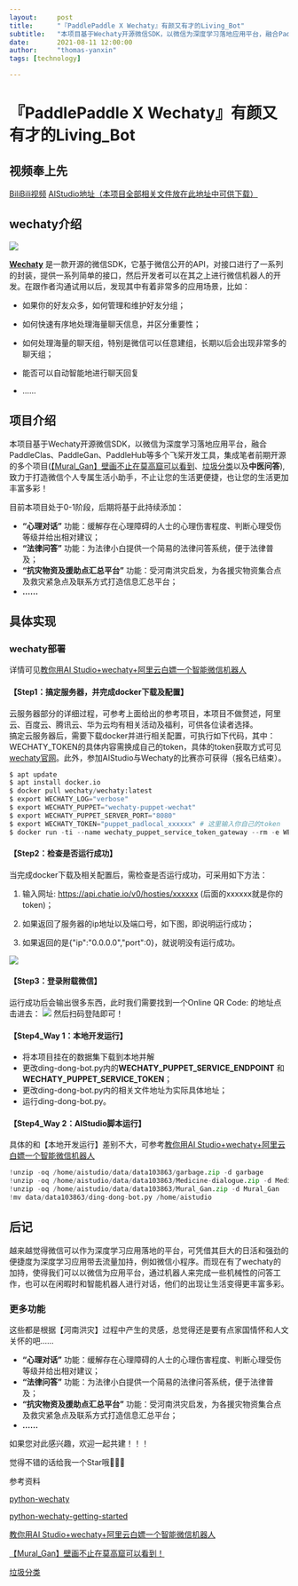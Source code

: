```yaml
---
layout:     post
title:      "『PaddlePaddle X Wechaty』有颜又有才的Living_Bot"
subtitle:   "本项目基于Wechaty开源微信SDK，以微信为深度学习落地应用平台，融合PaddleClas、PaddleGan、PaddleHub等多个飞桨开发工具，集成笔者前期开源的多个项目([【Mural_Gan】壁画不止在莫高窟可以看到](https://aistudio.baidu.com/aistudio/projectdetail/2231359)、[垃圾分类](https://aistudio.baidu.com/aistudio/projectdetail/1752787)以及**中医问答**),致力于打造微信个人专属生活小助手，不止让您的生活更便捷，也让您的生活更加丰富多彩！"
date:       2021-08-11 12:00:00
author:     "thomas-yanxin"
tags: [technology]

---
```



# 『PaddlePaddle X Wechaty』有颜又有才的Living_Bot

## 视频奉上先
[BiliBili视频](https://www.bilibili.com/video/BV1pf4y1V7G8/)
[AIStudio地址（本项目全部相关文件放在此地址中可供下载）](https://aistudio.baidu.com/aistudio/projectdetail/2272396)
## wechaty介绍
![](https://img-blog.csdnimg.cn/img_convert/da820e713203830cc13cbc3ef6eb1d7d.png)

**[Wechaty](https://github.com/wechaty/wechaty)** 是一款开源的微信SDK，它基于微信公开的API，对接口进行了一系列的封装，提供一系列简单的接口，然后开发者可以在其之上进行微信机器人的开发。在跟作者沟通试用以后，发现其中有着非常多的应用场景，比如：

- 如果你的好友众多，如何管理和维护好友分组；  

- 如何快速有序地处理海量聊天信息，并区分重要性；  

- 如何处理海量的聊天组，特别是微信可以任意建组，长期以后会出现非常多的聊天组；  

- 能否可以自动智能地进行聊天回复  

- ……


## 项目介绍
本项目基于Wechaty开源微信SDK，以微信为深度学习落地应用平台，融合PaddleClas、PaddleGan、PaddleHub等多个飞桨开发工具，集成笔者前期开源的多个项目([【Mural_Gan】壁画不止在莫高窟可以看到](https://aistudio.baidu.com/aistudio/projectdetail/2231359)、[垃圾分类](https://aistudio.baidu.com/aistudio/projectdetail/1752787)以及**中医问答**),致力于打造微信个人专属生活小助手，不止让您的生活更便捷，也让您的生活更加丰富多彩！  

目前本项目处于0-1阶段，后期将基于此持续添加：
- **“心理对话”** 功能：缓解存在心理障碍的人士的心理伤害程度、判断心理受伤等级并给出相对建议；
- **“法律问答”** 功能：为法律小白提供一个简易的法律问答系统，便于法律普及；
- **“抗灾物资及援助点汇总平台”** 功能：受河南洪灾启发，为各援灾物资集合点及救灾紧急点及联系方式打造信息汇总平台；
- **……**

## 具体实现

### wechaty部署

详情可见[教你用AI Studio+wechaty+阿里云白嫖一个智能微信机器人](https://aistudio.baidu.com/aistudio/projectdetail/1836012?channelType=0&channel=0)  

#### 【Step1：搞定服务器，并完成docker下载及配置】

云服务器部分的详细过程，可参考上面给出的参考项目，本项目不做赘述，阿里云、百度云、腾讯云、华为云均有相关活动及福利，可供各位读者选择。  
搞定云服务器后，需要下载docker并进行相关配置，可执行如下代码，其中：WECHATY_TOKEN的具体内容需换成自己的token，具体的token获取方式可见[wechaty官网](https://wechaty.js.org/)。此外，参加AIStudio与Wechaty的比赛亦可获得（报名已结束）。


```python
$ apt update
$ apt install docker.io
$ docker pull wechaty/wechaty:latest
$ export WECHATY_LOG="verbose"
$ export WECHATY_PUPPET="wechaty-puppet-wechat"
$ export WECHATY_PUPPET_SERVER_PORT="8080"
$ export WECHATY_TOKEN="puppet_padlocal_xxxxxx" # 这里输入你自己的token
$ docker run -ti --name wechaty_puppet_service_token_gateway --rm -e WECHATY_LOG -e WECHATY_PUPPET -e WECHATY_TOKEN -e WECHATY_PUPPET_SERVER_PORT -p "$WECHATY_PUPPET_SERVER_PORT:$WECHATY_PUPPET_SERVER_PORT" wechaty/wechaty:latest
```

#### 【Step2：检查是否运行成功】
当完成docker下载及相关配置后，需检查是否运行成功，可采用如下方法：
1. 输入网址: https://api.chatie.io/v0/hosties/xxxxxx (后面的xxxxxx就是你的token)；  

2. 如果返回了服务器的ip地址以及端口号，如下图，即说明运行成功；  

3. 如果返回的是{"ip":"0.0.0.0","port":0}，就说明没有运行成功。    

![](https://img-blog.csdnimg.cn/img_convert/edd7b01175da7bb8322ca6ca5033f858.png)

#### 【Step3：登录附载微信】
运行成功后会输出很多东西，此时我们需要找到一个Online QR Code: 的地址点击进去：
![](https://img-blog.csdnimg.cn/img_convert/fe5734e8fcb337d8a68a0482b057039f.png) 
然后扫码登陆即可！


#### 【Step4_Way 1：本地开发运行】
- 将本项目挂在的数据集下载到本地并解
- 更改ding-dong-bot.py内的**WECHATY_PUPPET_SERVICE_ENDPOINT** 和 **WECHATY_PUPPET_SERVICE_TOKEN**；   
- 更改ding-dong-bot.py内的相关文件地址为实际具体地址；
- 运行ding-dong-bot.py。

#### 【Step4_Way 2：AIStudio脚本运行】
具体的和【本地开发运行】差别不大，可参考[教你用AI Studio+wechaty+阿里云白嫖一个智能微信机器人](https://aistudio.baidu.com/aistudio/projectdetail/1836012?channelType=0&channel=0)


```python
!unzip -oq /home/aistudio/data/data103863/garbage.zip -d garbage
!unzip -oq /home/aistudio/data/data103863/Medicine-dialogue.zip -d Medicine-dialogue
!unzip -oq /home/aistudio/data/data103863/Mural_Gan.zip -d Mural_Gan
!mv data/data103863/ding-dong-bot.py /home/aistudio
```

## 后记
越来越觉得微信可以作为深度学习应用落地的平台，可凭借其巨大的日活和强劲的便捷度为深度学习应用带去流量加持，例如微信小程序。而现在有了wechaty的加持，使得我们可以以微信为应用平台，通过机器人来完成一些机械性的问答工作，也可以在闲暇时和智能机器人进行对话，他们的出现让生活变得更丰富多彩。

### 更多功能

这些都是根据【河南洪灾】过程中产生的灵感，总觉得还是要有点家国情怀和人文关怀的吧……

- **“心理对话”** 功能：缓解存在心理障碍的人士的心理伤害程度、判断心理受伤等级并给出相对建议；
- **“法律问答”** 功能：为法律小白提供一个简易的法律问答系统，便于法律普及；
- **“抗灾物资及援助点汇总平台”** 功能：受河南洪灾启发，为各援灾物资集合点及救灾紧急点及联系方式打造信息汇总平台；
- **……**

如果您对此感兴趣，欢迎一起共建！！！

觉得不错的话给我一个Star哦🎉🎉🎉

参考资料

  
[python-wechaty](https://github.com/wechaty/python-wechaty)  

[python-wechaty-getting-started](https://github.com/wechaty/python-wechaty-getting-started)  

[教你用AI Studio+wechaty+阿里云白嫖一个智能微信机器人](https://aistudio.baidu.com/aistudio/projectdetail/1836012?channelType=0&channel=0)  

[【Mural_Gan】壁画不止在莫高窟可以看到！](https://aistudio.baidu.com/aistudio/projectdetail/2231359)  

[垃圾分类](https://aistudio.baidu.com/aistudio/projectdetail/1752787)  


